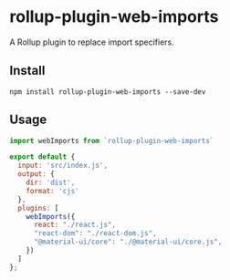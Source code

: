 # rollup-plugin-web-imports

A Rollup plugin to replace import specifiers.

## Install

```
npm install rollup-plugin-web-imports --save-dev
```

## Usage

```javascript
import webImports from `rollup-plugin-web-imports`

export default {
  input: 'src/index.js',
  output: {
    dir: 'dist',
    format: 'cjs'
  },
  plugins: [
    webImports({
      react: "./react.js",
      "react-dom": "./react-dom.js",
      "@material-ui/core": "./@material-ui/core.js",
    })
  ]
};
```
